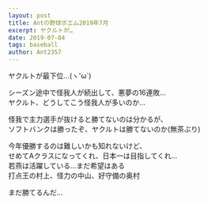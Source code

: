 ```yaml
---
layout: post
title: Antの野球ポエム2019年7月
excerpt: ヤクルトが…
date: 2019-07-04
tags: baseball
author: Ant2357
---
```


ヤクルトが最下位…(ヽ'ω`)

シーズン途中で怪我人が続出して、悪夢の16連敗…  
ヤクルト、どうしてこう怪我人が多いのか…

怪我で主力選手が抜けると勝てないのは分かるが、  
ソフトバンクは勝ったぞ、ヤクルトは勝てないのか(無茶ぶり)

今年優勝するのは難しいかも知れないけど、  
せめてAクラスになってくれ、日本一は目指してくれ…  
若燕は活躍している…まだ希望はある  
打点王の村上、怪力の中山、好守備の奥村

まだ勝てるんだ…
